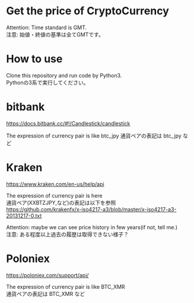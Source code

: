 # Get the price of CryptoCurrency

Attention: Time standard is GMT.  
注意: 始値・終値の基準は全てGMTです。


# How to use
Clone this repository and run code by Python3.  
Pythonの3系で実行してください。  


# bitbank
https://docs.bitbank.cc/#!/Candlestick/candlestick

The expression of currency pair is like btc_jpy
通貨ペアの表記は btc_jpy など


# Kraken
https://www.kraken.com/en-us/help/api  

The expression of currency pair is here  
通貨ペア(XXBTZJPY,など)の表記は以下を参照  
https://github.com/krakenfx/x-iso4217-a3/blob/master/x-iso4217-a3-20131217-0.txt  

Attention: maybe we can see price history in few years(if not, tell me.)  
注意: ある程度以上過去の履歴は取得できない様子？  


# Poloniex
https://poloniex.com/support/api/  

The expression of currency pair is like BTC_XMR  
通貨ペアの表記は BTC_XMR など  
